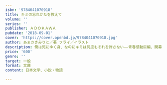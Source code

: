 ```yaml
---
isbn: '9784041070918'
title: キミの忘れかたを教えて
volume: ''
series: ''
publisher: ＡＤＯＫＡＷＡ
pubdate: '2018-09-01'
cover: 'https://cover.openbd.jp/9784041070918.jpg'
author: あまさきみりと／著 フライ／イラスト
description: 俺は死にゆく身、なのにキミは何度もそれを許さない――青春感動巨編、開幕
price: '600'
genre: ''
target: 一般
format: 文庫
content: 日本文学、小説・物語

---
```


